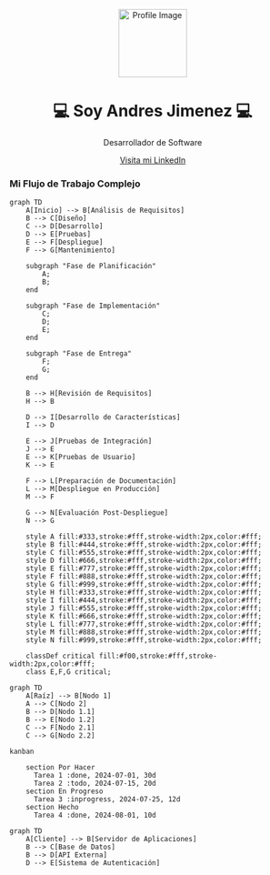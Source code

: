 <p align="center">
  <img src="https://media.licdn.com/dms/image/D4E03AQGz5Y-aVa1dtg/profile-displayphoto-shrink_800_800/0/1720792924537?e=1727308800&v=beta&t=sOBRRXspqfEJS70gbL2284zfW3USbwEWldoemqZGhPE" alt="Profile Image" width="120" height="120">
</p>
<h1 align="center">💻 Soy Andres Jimenez 💻</h1>
<p align="center">Desarrollador de Software</p>
<p align="center">
  <a href="https://www.linkedin.com/in/andres-jimenez-01749322b/" target="_blank">Visita mi LinkedIn</a>
</p>

### Mi Flujo de Trabajo Complejo

```mermaid
graph TD
    A[Inicio] --> B[Análisis de Requisitos]
    B --> C[Diseño]
    C --> D[Desarrollo]
    D --> E[Pruebas]
    E --> F[Despliegue]
    F --> G[Mantenimiento]

    subgraph "Fase de Planificación"
        A;
        B;
    end

    subgraph "Fase de Implementación"
        C;
        D;
        E;
    end

    subgraph "Fase de Entrega"
        F;
        G;
    end

    B --> H[Revisión de Requisitos]
    H --> B

    D --> I[Desarrollo de Características]
    I --> D

    E --> J[Pruebas de Integración]
    J --> E
    E --> K[Pruebas de Usuario]
    K --> E

    F --> L[Preparación de Documentación]
    L --> M[Despliegue en Producción]
    M --> F

    G --> N[Evaluación Post-Despliegue]
    N --> G

    style A fill:#333,stroke:#fff,stroke-width:2px,color:#fff;
    style B fill:#444,stroke:#fff,stroke-width:2px,color:#fff;
    style C fill:#555,stroke:#fff,stroke-width:2px,color:#fff;
    style D fill:#666,stroke:#fff,stroke-width:2px,color:#fff;
    style E fill:#777,stroke:#fff,stroke-width:2px,color:#fff;
    style F fill:#888,stroke:#fff,stroke-width:2px,color:#fff;
    style G fill:#999,stroke:#fff,stroke-width:2px,color:#fff;
    style H fill:#333,stroke:#fff,stroke-width:2px,color:#fff;
    style I fill:#444,stroke:#fff,stroke-width:2px,color:#fff;
    style J fill:#555,stroke:#fff,stroke-width:2px,color:#fff;
    style K fill:#666,stroke:#fff,stroke-width:2px,color:#fff;
    style L fill:#777,stroke:#fff,stroke-width:2px,color:#fff;
    style M fill:#888,stroke:#fff,stroke-width:2px,color:#fff;
    style N fill:#999,stroke:#fff,stroke-width:2px,color:#fff;

    classDef critical fill:#f00,stroke:#fff,stroke-width:2px,color:#fff;
    class E,F,G critical;
```

```mermaid
graph TD
    A[Raíz] --> B[Nodo 1]
    A --> C[Nodo 2]
    B --> D[Nodo 1.1]
    B --> E[Nodo 1.2]
    C --> F[Nodo 2.1]
    C --> G[Nodo 2.2]

```

```mermaid
kanban
    
    section Por Hacer
      Tarea 1 :done, 2024-07-01, 30d
      Tarea 2 :todo, 2024-07-15, 20d
    section En Progreso
      Tarea 3 :inprogress, 2024-07-25, 12d
    section Hecho
      Tarea 4 :done, 2024-08-01, 10d

```
```mermaid
graph TD
    A[Cliente] --> B[Servidor de Aplicaciones]
    B --> C[Base de Datos]
    B --> D[API Externa]
    D --> E[Sistema de Autenticación]

```
```mermaid
```
```mermaid
```
```mermaid
```
```mermaid
```
```mermaid
```
```mermaid
```